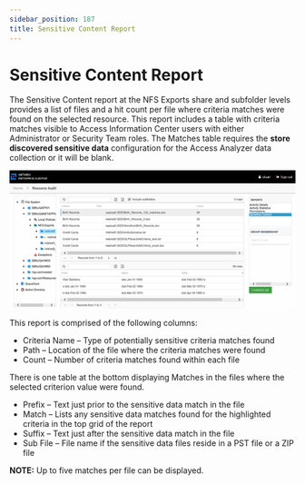 ```yaml
---
sidebar_position: 187
title: Sensitive Content Report
---
```


# Sensitive Content Report

The Sensitive Content report at the NFS Exports share and subfolder levels provides a list of files and a hit count per file where criteria matches were found on the selected resource. This report includes a table with criteria matches visible to Access Information Center users with either Administrator or Security Team roles. The Matches table requires the **store discovered sensitive data** configuration for the Access Analyzer data collection or it will be blank.

![Sensitive Content report at the NFS Exports share and subfolder levels](../../../../../../../../static/Content/Resources/Images/Access/InformationCenter/ResourceAudit/FileSystem/NFSSensitiveContent.png "Sensitive Content report at the NFS Exports share and subfolder levels")

This report is comprised of the following columns:

* Criteria Name – Type of potentially sensitive criteria matches found
* Path – Location of the file where the criteria matches were found
* Count – Number of criteria matches found within each file

There is one table at the bottom displaying Matches in the files where the selected criterion value were found.

* Prefix – Text just prior to the sensitive data match in the file
* Match – Lists any sensitive data matches found for the highlighted criteria in the top grid of the report
* Suffix – Text just after the sensitive data match in the file
* Sub File – File name if the sensitive data files reside in a PST file or a ZIP file

**NOTE:** Up to five matches per file can be displayed.